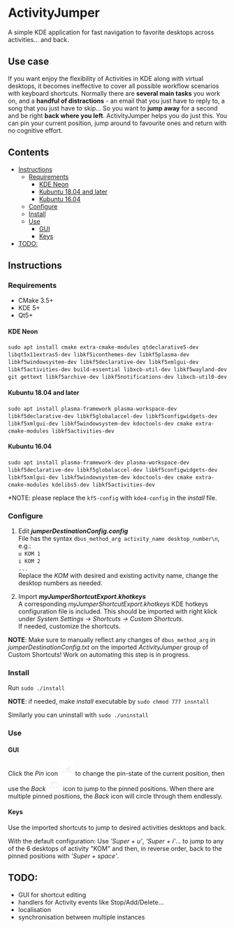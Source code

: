 # ActivityJumper
A simple KDE application for fast navigation to favorite desktops across activities... and back.

## Use case
If you want enjoy the flexibility of Activities in KDE along with virtual desktops, it becomes ineffective to cover all possible workflow scenarios with keyboard shortcuts. Normally there are **several main tasks** you work on, and a **handful of distractions** - an email that you just have to reply to, a song that you just have to skip... So you want to **jump away** for a second and be right **back where you left**. ActivityJumper helps you do just this. You can pin your current position, jump around to favourite ones and return with no cognitive effort.

## Contents

  * [Instructions](#instructions)
    + [Requirements](#requirements)
      - [KDE Neon](#kde-neon)
      - [Kubuntu 18.04 and later](#kubuntu-1804-and-later)
      - [Kubuntu 16.04](#kubuntu-1604)
    + [Configure](#configure)
    + [Install](#install)
    + [Use](#use)
      - [GUI](#gui)
      - [Keys](#keys)
  * [TODO:](#todo-)

## Instructions

### Requirements
- CMake 3.5+
- KDE 5+
- Qt5+

#### KDE Neon

`sudo apt install cmake extra-cmake-modules qtdeclarative5-dev libqt5x11extras5-dev libkf5iconthemes-dev libkf5plasma-dev libkf5windowsystem-dev libkf5declarative-dev libkf5xmlgui-dev libkf5activities-dev build-essential libxcb-util-dev libkf5wayland-dev git gettext libkf5archive-dev libkf5notifications-dev libxcb-util0-dev`

#### Kubuntu 18.04 and later

`sudo apt install plasma-framework plasma-workspace-dev libkf5declarative-dev libkf5globalaccel-dev libkf5configwidgets-dev libkf5xmlgui-dev libkf5windowsystem-dev kdoctools-dev cmake extra-cmake-modules libkf5activities-dev`

#### Kubuntu 16.04
`sudo apt install plasma-framework-dev plasma-workspace-dev libkf5declarative-dev libkf5globalaccel-dev libkf5configwidgets-dev libkf5xmlgui-dev libkf5windowsystem-dev kdoctools-dev cmake extra-cmake-modules kdelibs5-dev libkf5activities-dev`

*NOTE: please replace the `kf5-config` with `kde4-config` in the *install* file.

### Configure
1. Edit ***jumperDestinationConfig.config***  
File has the syntax `dbus_method_arg activity_name desktop_number\n`, e.g.:  
`u KOM 1`  
`i KOM 2`  
`...`  
Replace the *KOM* with desired and existing activity name, change the desktop numbers as needed.  

2. Import ***myJumperShortcutExport.khotkeys***  
A corresponding *myJumperShortcutExport.khotkeys* KDE hotkeys configuration file is included. This should be imported with right klick under *System Settings -> Shortcuts -> Custom Shortcuts*.  
If needed, customize the shortcuts.

**NOTE**: Make sure to manually reflect any changes of `dbus_method_arg` in *jumperDestinationConfig.txt* on the imported *ActivityJumper* group of Custom Shortcuts! Work on automating this step is in progress.

### Install

Run `sudo ./install`

**NOTE**: if needed, make *install* executable by `sudo chmod 777 insntall`

Similarly you can uninstall with `sudo ./uninstall`

### Use

#### GUI
Click the *Pin* icon ![](package/icons/breeze/apps/16/ajumper-pin.svg) to change the pin-state of the current position, then use the *Back* ![](package/icons/breeze/apps/16/ajumper-back.svg) icon to jump to the pinned positions. When there are multiple pinned positions, the *Back* icon will circle through them endlessly.

#### Keys
Use the imported shortcuts to jump to desired activities desktops and back.

With the default configuration:
Use *'Super + u'*, *'Super + i'*... to jump to any of the 6 desktops of activity "KOM" and then, in reverse order, back to the pinned positions with *'Super + space'*.

## TODO:
 - GUI for shortcut editing
 - handlers for Activity events like Stop/Add/Delete...
 - localisation
 - synchronisation between multiple instances 
